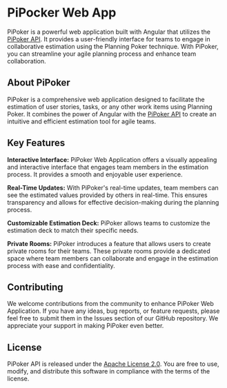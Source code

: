 # PiPocker Web App

PiPoker is a powerful web application built with Angular that utilizes the [PiPoker API](https://github.com/LordDetson/pipoker-api). It provides a user-friendly interface for teams to engage in collaborative estimation using the Planning Poker technique. With PiPoker, you can streamline your agile planning process and enhance team collaboration.

## About PiPoker
PiPoker is a comprehensive web application designed to facilitate the estimation of user stories, tasks, or any other work items using Planning Poker. It combines the power of Angular with the [PiPoker API](https://github.com/LordDetson/pipoker-api) to create an intuitive and efficient estimation tool for agile teams.

## Key Features
**Interactive Interface:** PiPoker Web Application offers a visually appealing and interactive interface that engages team members in the estimation process. It provides a smooth and enjoyable user experience.

**Real-Time Updates:** With PiPoker's real-time updates, team members can see the estimated values provided by others in real-time. This ensures transparency and allows for effective decision-making during the planning process.

**Customizable Estimation Deck:** PiPoker allows teams to customize the estimation deck to match their specific needs.

**Private Rooms:** PiPoker introduces a feature that allows users to create private rooms for their teams. These private rooms provide a dedicated space where team members can collaborate and engage in the estimation process with ease and confidentiality.

## Contributing
We welcome contributions from the community to enhance PiPoker Web Application. If you have any ideas, bug reports, or feature requests, please feel free to submit them in the Issues section of our GitHub repository. We appreciate your support in making PiPoker even better.

## License
PiPoker API is released under the [Apache License 2.0](https://www.apache.org/licenses/LICENSE-2.0.txt). You are free to use, modify, and distribute this software in compliance with the terms of the license.
